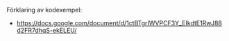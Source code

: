 Förklaring av kodexempel: 
* https://docs.google.com/document/d/1ctBTgrIWVPCF3Y_EIkdtE1RwJ88d2FR7dhqS-ekELEU/
